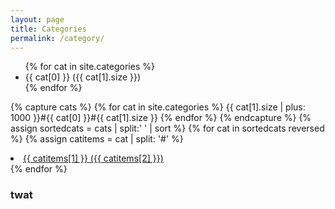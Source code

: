 ```yaml
---
layout: page
title: Categories
permalink: /category/
---
```




<ul>
{% for cat in site.categories %}
    <li>{{ cat[0] }} ({{ cat[1].size }})</li>
{% endfor %}
</ul>

{% capture cats %}
  {% for cat in site.categories %}
    {{ cat[1].size | plus: 1000 }}#{{ cat[0] }}#{{ cat[1].size }}
  {% endfor %}
{% endcapture %}
{% assign sortedcats = cats | split:' ' | sort %}
{% for cat in sortedcats reversed %}
    {% assign catitems = cat | split: '#' %}
    <li><a href="/cats/#{{ catitems[1] }}">{{ catitems[1] }} ({{ catitems[2] }})</a></li>
{% endfor %}

<h3>twat</h3>